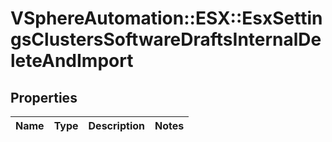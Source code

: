 # VSphereAutomation::ESX::EsxSettingsClustersSoftwareDraftsInternalDeleteAndImport

## Properties
Name | Type | Description | Notes
------------ | ------------- | ------------- | -------------


